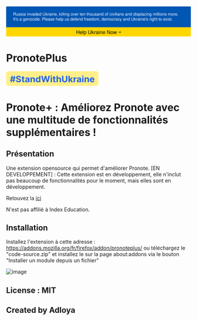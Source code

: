 [![Stand With Ukraine](https://raw.githubusercontent.com/vshymanskyy/StandWithUkraine/main/banner2-direct.svg)](https://vshymanskyy.github.io/StandWithUkraine)
# PronotePlus
<a href="https://github.com/vshymanskyy/StandWithUkraine/blob/main/docs/README.md"><img src="https://raw.githubusercontent.com/vshymanskyy/StandWithUkraine/main/badges/StandWithUkraine.svg" alt="StandWithUkraine" style="max-width: 100%;"></a>

# Pronote+ : Améliorez Pronote avec une multitude de fonctionnalités supplémentaires !

## Présentation
Une extension opensource qui permet d'améliorer Pronote.
[EN DEVELOPPEMENT] : Cette extension est en développement, elle n'inclut pas beaucoup de fonctionnalités pour le moment, mais elles sont en développement.

Retouvez la [ici](https://addons.mozilla.org/fr/firefox/addon/pronoteplus/)

N'est pas affilié à Index Education.

## Installation
Installez l'extension à cette adresse : https://addons.mozilla.org/fr/firefox/addon/pronoteplus/
ou téléchargez le "code-source.zip" et installez le sur la page about:addons via le bouton "Installer un module depuis un fichier"

![image](https://user-images.githubusercontent.com/34348778/160375015-8a48b473-94fc-49d9-94a5-1ba4aa8119aa.png)


## License : MIT
## Created by Adloya
